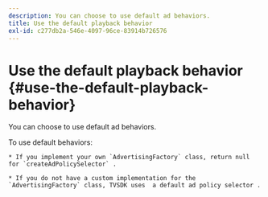 ```yaml
---
description: You can choose to use default ad behaviors.
title: Use the default playback behavior
exl-id: c277db2a-546e-4097-96ce-83914b726576
---
```

# Use the default playback behavior {#use-the-default-playback-behavior}

You can choose to use default ad behaviors.

   To use default behaviors:

    * If you implement your own `AdvertisingFactory` class, return null for `createAdPolicySelector` . 
    
    * If you do not have a custom implementation for the `AdvertisingFactory` class, TVSDK uses  a default ad policy selector .
